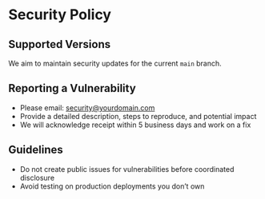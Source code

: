 # Security Policy

## Supported Versions
We aim to maintain security updates for the current `main` branch.

## Reporting a Vulnerability
- Please email: security@yourdomain.com
- Provide a detailed description, steps to reproduce, and potential impact
- We will acknowledge receipt within 5 business days and work on a fix

## Guidelines
- Do not create public issues for vulnerabilities before coordinated disclosure
- Avoid testing on production deployments you don’t own

